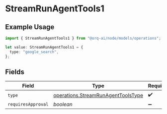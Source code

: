 # StreamRunAgentTools1

## Example Usage

```typescript
import { StreamRunAgentTools1 } from "@orq-ai/node/models/operations";

let value: StreamRunAgentTools1 = {
  type: "google_search",
};
```

## Fields

| Field                                                                                    | Type                                                                                     | Required                                                                                 | Description                                                                              |
| ---------------------------------------------------------------------------------------- | ---------------------------------------------------------------------------------------- | ---------------------------------------------------------------------------------------- | ---------------------------------------------------------------------------------------- |
| `type`                                                                                   | [operations.StreamRunAgentToolsType](../../models/operations/streamrunagenttoolstype.md) | :heavy_check_mark:                                                                       | N/A                                                                                      |
| `requiresApproval`                                                                       | *boolean*                                                                                | :heavy_minus_sign:                                                                       | N/A                                                                                      |